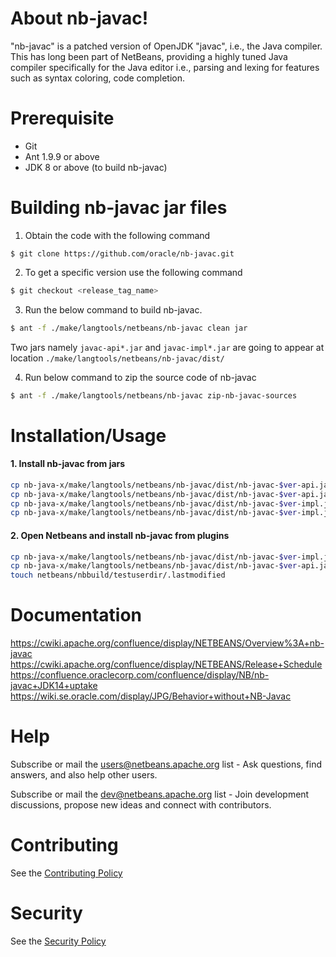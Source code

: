 # About nb-javac!
"nb-javac" is a patched version of OpenJDK "javac", i.e., the Java compiler. This has long been part of NetBeans, providing a highly tuned Java compiler specifically for the Java editor i.e., parsing and lexing for features such as syntax coloring, code completion.

# Prerequisite
  - Git
  - Ant 1.9.9 or above
  - JDK 8 or above (to build nb-javac)

# Building nb-javac jar files
1. Obtain the code with the following command

```
$ git clone https://github.com/oracle/nb-javac.git
```

2. To get a specific version use the following command

```bash
$ git checkout <release_tag_name> 
```

3. Run the below command to build nb-javac.

```bash
$ ant -f ./make/langtools/netbeans/nb-javac clean jar
```

Two jars namely `javac-api*.jar` and `javac-impl*.jar` are going to appear
at location `./make/langtools/netbeans/nb-javac/dist/`

4. Run below command to zip the source code of nb-javac

```bash
$ ant -f ./make/langtools/netbeans/nb-javac zip-nb-javac-sources
```

# Installation/Usage

#### 1. Install nb-javac from jars

```bash
cp nb-java-x/make/langtools/netbeans/nb-javac/dist/nb-javac-$ver-api.jar netbeans/java/libs.javacapi/external/nb-javac-$ver-api.jar
cp nb-java-x/make/langtools/netbeans/nb-javac/dist/nb-javac-$ver-api.jar netbeans/nbbuild/build/testdist/extralibs/nb-javac-$ver-api.jar
cp nb-java-x/make/langtools/netbeans/nb-javac/dist/nb-javac-$ver-impl.jar netbeans/nbbuild/build/testdist/extralibs/nb-javac-$ver-impl.jar
cp nb-java-x/make/langtools/netbeans/nb-javac/dist/nb-javac-$ver-impl.jar netbeans/java/libs.javacimpl/external/nb-javac-$ver-impl.jar
```

#### 2. Open Netbeans and install nb-javac from plugins

```bash
cp nb-java-x/make/langtools/netbeans/nb-javac/dist/nb-javac-$ver-impl.jar netbeans/nbbuild/testuserdir/modules/ext/nb-javac-$ver-impl.jar
cp nb-java-x/make/langtools/netbeans/nb-javac/dist/nb-javac-$ver-api.jar netbeans/nbbuild/testuserdir/modules/ext/nb-javac-$ver-api.jar
touch netbeans/nbbuild/testuserdir/.lastmodified
```

# Documentation 

https://cwiki.apache.org/confluence/display/NETBEANS/Overview%3A+nb-javac
https://cwiki.apache.org/confluence/display/NETBEANS/Release+Schedule
https://confluence.oraclecorp.com/confluence/display/NB/nb-javac+JDK14+uptake
https://wiki.se.oracle.com/display/JPG/Behavior+without+NB-Javac

# Help
Subscribe or mail the users@netbeans.apache.org list - Ask questions, find answers, and also help other users.

Subscribe or mail the dev@netbeans.apache.org list - Join development discussions, propose new ideas and connect with contributors.

# Contributing
See the  [Contributing Policy](./CONTRIBUTING.md)

# Security
See the  [Security Policy](./SECURITY.md)
